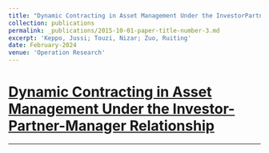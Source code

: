 ```yaml
---
title: "Dynamic Contracting in Asset Management Under the InvestorPartner-Manager Relationship"
collection: publications
permalink: _publications/2015-10-01-paper-title-number-3.md
excerpt: 'Keppo, Jussi; Touzi, Nizar; Zuo, Ruiting'
date: February-2024
venue: 'Operation Research'
---
```


# [Dynamic Contracting in Asset Management Under the Investor-Partner-Manager Relationship](https://doi.org/10.1287/opre.2021.0031)

---
